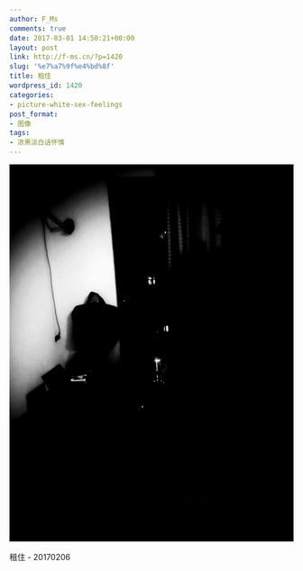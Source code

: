 ```yaml
---
author: F_Ms
comments: true
date: 2017-03-01 14:50:21+00:00
layout: post
link: http://f-ms.cn/?p=1420
slug: '%e7%a7%9f%e4%bd%8f'
title: 租住
wordpress_id: 1420
categories:
- picture-white-sex-feelings
post_format:
- 图像
tags:
- 浓黑淡白话怀情
---
```


![](/img/post/wp/2017/03/租住_20170206.jpg)


租住 - 20170206
